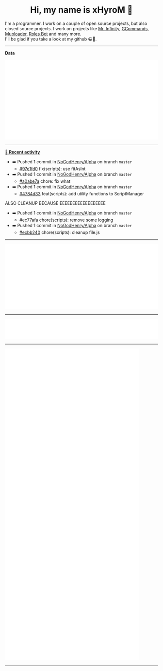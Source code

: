 <p align="center">
    <!-- <img src="https://avatars.githubusercontent.com/u/56601352" width="192" alt="hyro's pfp" /> -->
    <h1 align="center">Hi, my name is xHyroM 👋</h1>
</p>

I'm a programmer. I work on a couple of open source projects, but also closed source projects. I work on projects like [Mr. Infinity](https://discord.com/oauth2/authorize?client_id=720321585625694239&scope=bot%20applications.commands&permissions=8&redirect_uri=https://blobs.gq/imanager&prompt=consent&response_type=code), [GCommands](https://github.com/Garlic-Team/GCommands), [Muploader](https://github.com/xHyroM/Muploader), [Roles Bot](https://github.com/xHyroM/roles-bot) and many more.  
I'll be glad if you take a look at my github 😀👀.

___
**Data**

<img src="https://github.com/xHyroM/xHyroM/blob/master/.cache/base.svg">

___

**[📰 Recent activity](https://github.com/xHyroM)**
* ➡️ Pushed 1 commit in [NoGodHenry/Alpha](https://github.com/NoGodHenry/Alpha) on branch `master`
  * [#97e1fd0](https://github.com/NoGodHenry/Alpha/commit/97e1fd0) fix(scripts): use fitAsInt
* ➡️ Pushed 1 commit in [NoGodHenry/Alpha](https://github.com/NoGodHenry/Alpha) on branch `master`
  * [#a0abe7a](https://github.com/NoGodHenry/Alpha/commit/a0abe7a) chore: fix what
* ➡️ Pushed 1 commit in [NoGodHenry/Alpha](https://github.com/NoGodHenry/Alpha) on branch `master`
  * [#4784d33](https://github.com/NoGodHenry/Alpha/commit/4784d33) feat(scripts): add utility functions to ScriptManager

ALSO CLEANUP BECAUSE EEEEEEEEEEEEEEEEEE
* ➡️ Pushed 1 commit in [NoGodHenry/Alpha](https://github.com/NoGodHenry/Alpha) on branch `master`
  * [#ec77afa](https://github.com/NoGodHenry/Alpha/commit/ec77afa) chore(scripts): remove some logging
* ➡️ Pushed 1 commit in [NoGodHenry/Alpha](https://github.com/NoGodHenry/Alpha) on branch `master`
  * [#ecbb240](https://github.com/NoGodHenry/Alpha/commit/ecbb240) chore(scripts): cleanup file.js


___

<img src="https://github.com/xHyroM/xHyroM/blob/master/.cache/isocalendar.svg">

___

<img src="https://github.com/xHyroM/xHyroM/blob/master/.cache/languages.svg">

___

<img src="https://github.com/xHyroM/xHyroM/blob/master/.cache/achievements.svg">

___
